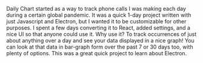 Daily Chart started as a way to track phone calls I was making each day during a certain global pandemic. It was a quick 1-day project written with just Javascript and Electron, but I wanted it to be customizable for other purposes. I spent a few days converting it to React, added settings, and a nice UI so that anyone could use it. Why use it? To track occurrences of just about anything over a day and see your data displayed in a nice graph! You can look at that data in bar-graph form over the past 7 or 30 days too, with plenty of options. This was a great quick project to learn about Electron.
